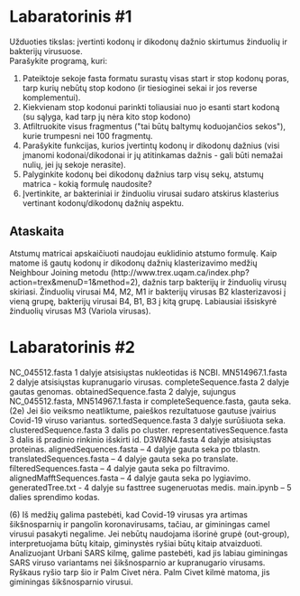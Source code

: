 # Labaratorinis #1

Užduoties tikslas: įvertinti kodonų ir dikodonų dažnio skirtumus žinduolių ir bakterijų virusuose.<br/>
Parašykite programą, kuri:  
1. Pateiktoje sekoje fasta formatu surastų visas start ir stop kodonų poras, tarp kurių nebūtų stop kodono (ir tiesioginei sekai ir jos reverse komplementui). 
2. Kiekvienam stop kodonui parinkti toliausiai nuo jo esanti start kodoną (su sąlyga, kad tarp jų nėra kito stop kodono)
3. Atfiltruokite visus fragmentus ("tai būtų baltymų koduojančios sekos"), kurie trumpesni nei 100 fragmentų.
4. Parašykite funkcijas, kurios įvertintų kodonų ir dikodonų dažnius (visi įmanomi kodonai/dikodonai ir jų atitinkamas dažnis  - gali būti nemažai nulių, jei jų sekoje nerasite).
5. Palyginkite kodonų bei dikodonų dažnius tarp visų sekų, atstumų matrica - kokią formulę naudosite?
6. Įvertinkite, ar bakteriniai ir žinduoliu virusai sudaro atskirus klasterius vertinant kodonų/dikodonų dažnių aspektu.

<h2>Ataskaita</h2>
Atstumų matricai apskaičiuoti naudojau euklidinio atstumo formulę. Kaip matome iš gautų kodonų ir dikodonų dažnių klasterizavimo medžių Neighbour Joining metodu (http://www.trex.uqam.ca/index.php?action=trex&menuD=1&method=2), dažnis tarp bakterijų ir žinduolių virusų skiriasi. Žinduolių virusai M4, M2, M1 ir bakterijų virusas B2 klasterizavosi į vieną grupę, bakterijų virusai B4, B1, B3 į kitą grupę. Labiausiai išsiskyrė žinduolių virusas M3 (Variola virusas).

# Labaratorinis #2

NC_045512.fasta 1 dalyje atsisiųstas nukleotidas iš NCBI.
MN514967.1.fasta 2 dalyje atsisiųstas kupranugario virusas.
completeSequence.fasta 2 dalyje gautas genomas.
obtainedSequence.fasta 2 dalyje, sujungus NC_045512.fasta, MN514967.1.fasta ir completeSequence.fasta, gauta seka.
(2e) Jei šio veiksmo neatliktume, paieškos rezultatuose gautuse įvairius Covid-19 viruso variantus.
sortedSequence.fasta 3 dalyje surūšiuota seka.
clusteredSequence.fasta 3 dalis po cluster.
representativesSequence.fasta 3 dalis iš pradinio rinkinio išskirti id.
D3W8N4.fasta 4 dalyje atsisiųstas proteinas.
alignedSequences.fasta – 4 dalyje gauta seka po tblastn.
translatedSequences.fasta – 4 dalyje gauta seka po translate.
filteredSequences.fasta – 4 dalyje gauta seka po filtravimo.
alignedMafftSequences.fasta – 4 dalyje gauta seka po lygiavimo.
generatedTree.txt - 4 dalyje su fasttree sugeneruotas medis.
main.ipynb – 5 dalies sprendimo kodas.

(6) Iš medžių galima pastebėti, kad Covid-19 virusas yra artimas šikšnosparnių ir pangolin koronavirusams, tačiau, ar giminingas camel virusui pasakyti negalime. Jei nebūtų naudojama išorinė grupė (out-group), interpretuojama būtų kitaip, giminystės ryšiai būtų kitaip atvaizduoti. Analizuojant Urbani SARS kilmę, galime pastebėti, kad jis labiau giminingas SARS viruso variantams nei šikšnosparnio ar kupranugario virusams. Ryškaus ryšio tarp šio ir Palm Civet nėra. Palm Civet kilmė matoma, jis giminingas šikšnosparnio virusui.

